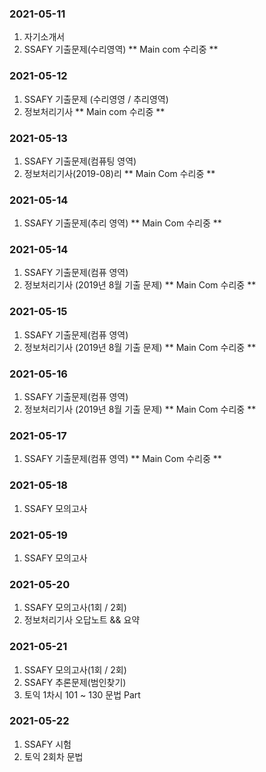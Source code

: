 ### 2021-05-11
1. 자기소개서
2. SSAFY 기출문제(수리영역)
    ** Main com 수리중 **

### 2021-05-12
1. SSAFY 기출문제 (수리영영 / 추리영역)
2. 정보처리기사
    ** Main com 수리중 **

### 2021-05-13
1. SSAFY 기출문제(컴퓨팅 영역)
2. 정보처리기사(2019-08)리
    ** Main  Com 수리중 **

### 2021-05-14
1. SSAFY 기출문제(추리 영역)
    ** Main  Com 수리중 **

### 2021-05-14
1. SSAFY 기출문제(컴퓨 영역)
2. 정보처리기사 (2019년 8월 기출 문제)
    ** Main  Com 수리중 **

### 2021-05-15
1. SSAFY 기출문제(컴퓨 영역)
2. 정보처리기사 (2019년 8월 기출 문제)
    ** Main  Com 수리중 **

### 2021-05-16
1. SSAFY 기출문제(컴퓨 영역)
2. 정보처리기사 (2019년 8월 기출 문제)
    ** Main  Com 수리중 **

### 2021-05-17
1. SSAFY 기출문제(컴퓨 영역)
    ** Main  Com 수리중 **

### 2021-05-18
1. SSAFY 모의고사

### 2021-05-19
1. SSAFY 모의고사

### 2021-05-20
1. SSAFY 모의고사(1회 / 2회)
2. 정보처리기사 오답노트 && 요약


### 2021-05-21
1. SSAFY 모의고사(1회 / 2회)
2. SSAFY 추론문제(범인찾기)
3. 토익 1차시 101 ~ 130 문법 Part


### 2021-05-22
1. SSAFY 시험
2. 토익 2회차 문법




